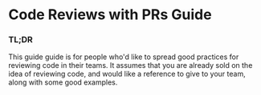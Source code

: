 # Code Reviews with PRs Guide

### TL;DR

This guide guide is for people who'd like to spread good practices for reviewing code in their teams. It assumes that you are already sold on the idea of reviewing code, and would like a reference to give to your team, along with some good examples.

